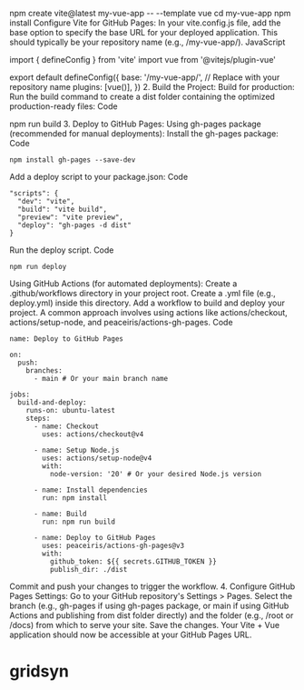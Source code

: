 npm create vite@latest my-vue-app -- --template vue
cd my-vue-app
npm install
Configure Vite for GitHub Pages: In your vite.config.js file, add the base option to specify the base URL for your deployed application. This should typically be your repository name (e.g., /my-vue-app/).
JavaScript

import { defineConfig } from 'vite'
import vue from '@vitejs/plugin-vue'

export default defineConfig({
  base: '/my-vue-app/', // Replace with your repository name
  plugins: [vue()],
})
2. Build the Project:
Build for production: Run the build command to create a dist folder containing the optimized production-ready files:
Code

npm run build
3. Deploy to GitHub Pages:
Using gh-pages package (recommended for manual deployments):
Install the gh-pages package:
Code

    npm install gh-pages --save-dev
Add a deploy script to your package.json:
Code

    "scripts": {
      "dev": "vite",
      "build": "vite build",
      "preview": "vite preview",
      "deploy": "gh-pages -d dist"
    }
Run the deploy script.
Code

    npm run deploy
Using GitHub Actions (for automated deployments):
Create a .github/workflows directory in your project root.
Create a .yml file (e.g., deploy.yml) inside this directory.
Add a workflow to build and deploy your project. A common approach involves using actions like actions/checkout, actions/setup-node, and peaceiris/actions-gh-pages.
Code

    name: Deploy to GitHub Pages

    on:
      push:
        branches:
          - main # Or your main branch name

    jobs:
      build-and-deploy:
        runs-on: ubuntu-latest
        steps:
          - name: Checkout
            uses: actions/checkout@v4

          - name: Setup Node.js
            uses: actions/setup-node@v4
            with:
              node-version: '20' # Or your desired Node.js version

          - name: Install dependencies
            run: npm install

          - name: Build
            run: npm run build

          - name: Deploy to GitHub Pages
            uses: peaceiris/actions-gh-pages@v3
            with:
              github_token: ${{ secrets.GITHUB_TOKEN }}
              publish_dir: ./dist
Commit and push your changes to trigger the workflow.
4. Configure GitHub Pages Settings:
Go to your GitHub repository's Settings > Pages.
Select the branch (e.g., gh-pages if using gh-pages package, or main if using GitHub Actions and publishing from dist folder directly) and the folder (e.g., /root or /docs) from which to serve your site.
Save the changes. Your Vite + Vue application should now be accessible at your GitHub Pages URL.
# gridsyn
